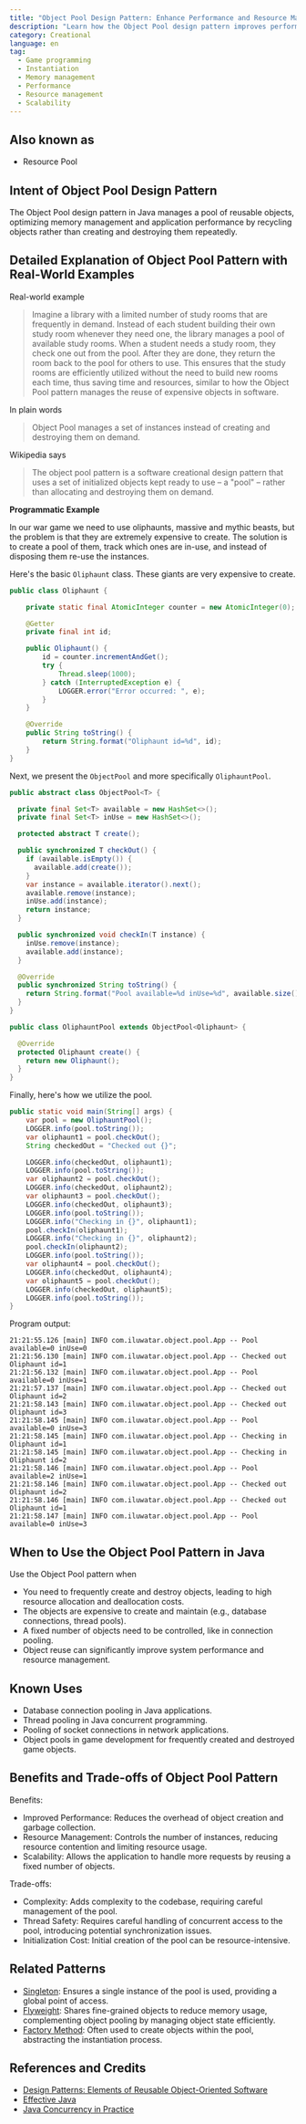 ```yaml
---
title: "Object Pool Design Pattern: Enhance Performance and Resource Management"
description: "Learn how the Object Pool design pattern improves performance by reusing expensive objects efficiently. Explore examples, benefits, and best practices in Java."
category: Creational
language: en
tag:
  - Game programming
  - Instantiation
  - Memory management
  - Performance
  - Resource management
  - Scalability
---
```


## Also known as

* Resource Pool

## Intent of Object Pool Design Pattern

The Object Pool design pattern in Java manages a pool of reusable objects, optimizing memory management and application performance by recycling objects rather than creating and destroying them repeatedly.

## Detailed Explanation of Object Pool Pattern with Real-World Examples

Real-world example

> Imagine a library with a limited number of study rooms that are frequently in demand. Instead of each student building their own study room whenever they need one, the library manages a pool of available study rooms. When a student needs a study room, they check one out from the pool. After they are done, they return the room back to the pool for others to use. This ensures that the study rooms are efficiently utilized without the need to build new rooms each time, thus saving time and resources, similar to how the Object Pool pattern manages the reuse of expensive objects in software.   

In plain words

> Object Pool manages a set of instances instead of creating and destroying them on demand. 

Wikipedia says

> The object pool pattern is a software creational design pattern that uses a set of initialized objects kept ready to use – a "pool" – rather than allocating and destroying them on demand.

**Programmatic Example**

In our war game we need to use oliphaunts, massive and mythic beasts, but the problem is that they are extremely expensive to create. The solution is to create a pool of them, track which ones are in-use, and instead of disposing them re-use the instances.

Here's the basic `Oliphaunt` class. These giants are very expensive to create.

```java
public class Oliphaunt {

    private static final AtomicInteger counter = new AtomicInteger(0);

    @Getter
    private final int id;

    public Oliphaunt() {
        id = counter.incrementAndGet();
        try {
            Thread.sleep(1000);
        } catch (InterruptedException e) {
            LOGGER.error("Error occurred: ", e);
        }
    }

    @Override
    public String toString() {
        return String.format("Oliphaunt id=%d", id);
    }
}
```

Next, we present the `ObjectPool` and more specifically `OliphauntPool`.

```java
public abstract class ObjectPool<T> {

  private final Set<T> available = new HashSet<>();
  private final Set<T> inUse = new HashSet<>();

  protected abstract T create();

  public synchronized T checkOut() {
    if (available.isEmpty()) {
      available.add(create());
    }
    var instance = available.iterator().next();
    available.remove(instance);
    inUse.add(instance);
    return instance;
  }

  public synchronized void checkIn(T instance) {
    inUse.remove(instance);
    available.add(instance);
  }

  @Override
  public synchronized String toString() {
    return String.format("Pool available=%d inUse=%d", available.size(), inUse.size());
  }
}

public class OliphauntPool extends ObjectPool<Oliphaunt> {

  @Override
  protected Oliphaunt create() {
    return new Oliphaunt();
  }
}
```

Finally, here's how we utilize the pool.

```java
public static void main(String[] args) {
    var pool = new OliphauntPool();
    LOGGER.info(pool.toString());
    var oliphaunt1 = pool.checkOut();
    String checkedOut = "Checked out {}";

    LOGGER.info(checkedOut, oliphaunt1);
    LOGGER.info(pool.toString());
    var oliphaunt2 = pool.checkOut();
    LOGGER.info(checkedOut, oliphaunt2);
    var oliphaunt3 = pool.checkOut();
    LOGGER.info(checkedOut, oliphaunt3);
    LOGGER.info(pool.toString());
    LOGGER.info("Checking in {}", oliphaunt1);
    pool.checkIn(oliphaunt1);
    LOGGER.info("Checking in {}", oliphaunt2);
    pool.checkIn(oliphaunt2);
    LOGGER.info(pool.toString());
    var oliphaunt4 = pool.checkOut();
    LOGGER.info(checkedOut, oliphaunt4);
    var oliphaunt5 = pool.checkOut();
    LOGGER.info(checkedOut, oliphaunt5);
    LOGGER.info(pool.toString());
}
```

Program output:

```
21:21:55.126 [main] INFO com.iluwatar.object.pool.App -- Pool available=0 inUse=0
21:21:56.130 [main] INFO com.iluwatar.object.pool.App -- Checked out Oliphaunt id=1
21:21:56.132 [main] INFO com.iluwatar.object.pool.App -- Pool available=0 inUse=1
21:21:57.137 [main] INFO com.iluwatar.object.pool.App -- Checked out Oliphaunt id=2
21:21:58.143 [main] INFO com.iluwatar.object.pool.App -- Checked out Oliphaunt id=3
21:21:58.145 [main] INFO com.iluwatar.object.pool.App -- Pool available=0 inUse=3
21:21:58.145 [main] INFO com.iluwatar.object.pool.App -- Checking in Oliphaunt id=1
21:21:58.145 [main] INFO com.iluwatar.object.pool.App -- Checking in Oliphaunt id=2
21:21:58.146 [main] INFO com.iluwatar.object.pool.App -- Pool available=2 inUse=1
21:21:58.146 [main] INFO com.iluwatar.object.pool.App -- Checked out Oliphaunt id=2
21:21:58.146 [main] INFO com.iluwatar.object.pool.App -- Checked out Oliphaunt id=1
21:21:58.147 [main] INFO com.iluwatar.object.pool.App -- Pool available=0 inUse=3
```

## When to Use the Object Pool Pattern in Java

Use the Object Pool pattern when

* You need to frequently create and destroy objects, leading to high resource allocation and deallocation costs.
* The objects are expensive to create and maintain (e.g., database connections, thread pools).
* A fixed number of objects need to be controlled, like in connection pooling.
* Object reuse can significantly improve system performance and resource management.

## Known Uses

* Database connection pooling in Java applications.
* Thread pooling in Java concurrent programming.
* Pooling of socket connections in network applications.
* Object pools in game development for frequently created and destroyed game objects.

## Benefits and Trade-offs of Object Pool Pattern

Benefits:

* Improved Performance: Reduces the overhead of object creation and garbage collection.
* Resource Management: Controls the number of instances, reducing resource contention and limiting resource usage.
* Scalability: Allows the application to handle more requests by reusing a fixed number of objects.

Trade-offs:

* Complexity: Adds complexity to the codebase, requiring careful management of the pool.
* Thread Safety: Requires careful handling of concurrent access to the pool, introducing potential synchronization issues.
* Initialization Cost: Initial creation of the pool can be resource-intensive.

## Related Patterns

* [Singleton](https://java-design-patterns.com/patterns/singleton/): Ensures a single instance of the pool is used, providing a global point of access.
* [Flyweight](https://java-design-patterns.com/patterns/flyweight/): Shares fine-grained objects to reduce memory usage, complementing object pooling by managing object state efficiently.
* [Factory Method](https://java-design-patterns.com/patterns/factory-method/): Often used to create objects within the pool, abstracting the instantiation process.

## References and Credits

* [Design Patterns: Elements of Reusable Object-Oriented Software](https://amzn.to/3w0pvKI)
* [Effective Java](https://amzn.to/4cGk2Jz)
* [Java Concurrency in Practice](https://amzn.to/4aRMruW)
